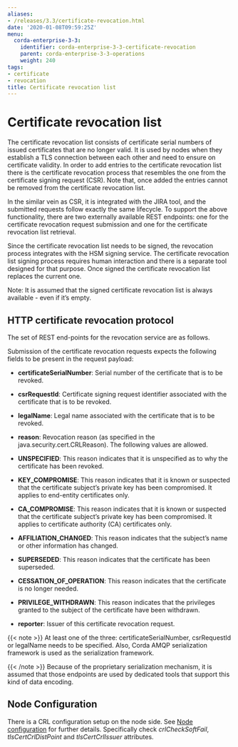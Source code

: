 ```yaml
---
aliases:
- /releases/3.3/certificate-revocation.html
date: '2020-01-08T09:59:25Z'
menu:
  corda-enterprise-3-3:
    identifier: corda-enterprise-3-3-certificate-revocation
    parent: corda-enterprise-3-3-operations
    weight: 240
tags:
- certificate
- revocation
title: Certificate revocation list
---
```



# Certificate revocation list

The certificate revocation list consists of certificate serial numbers of issued certificates that are no longer valid.
It is used by nodes when they establish a TLS connection between each other and need to ensure on certificate validity.
In order to add entries to the certificate revocation list there is the certificate revocation process that resembles
the one from the certificate signing request (CSR).
Note that, once added the entries cannot be removed from the certificate revocation list.

In the similar vein as CSR, it is integrated with the JIRA tool, and the submitted requests follow exactly the same lifecycle.
To support the above functionality, there are two externally available REST endpoints: one for the certificate revocation request submission and
one for the certificate revocation list retrieval.

Since the certificate revocation list needs to be signed, the revocation process integrates with the HSM signing service.
The certificate revocation list signing process requires human interaction and there is a separate tool designed for that purpose.
Once signed the certificate revocation list replaces the current one.

Note: It is assumed that the signed certificate revocation list is always available - even if it’s empty.


## HTTP certificate revocation protocol

The set of REST end-points for the revocation service are as follows.

Submission of the certificate revocation requests expects the following fields to be present in the request payload:


* **certificateSerialNumber**: 
Serial number of the certificate that is to be revoked.


* **csrRequestId**: 
Certificate signing request identifier associated with the certificate that is to be revoked.


* **legalName**: 
Legal name associated with the certificate that is to be revoked.


* **reason**: 
Revocation reason (as specified in the java.security.cert.CRLReason). The following values are allowed.


* **UNSPECIFIED**: 
This reason indicates that it is unspecified as to why the certificate has been revoked.


* **KEY_COMPROMISE**: 
This reason indicates that it is known or suspected that the certificate subject’s private key has been compromised. It applies to end-entity certificates only.


* **CA_COMPROMISE**: 
This reason indicates that it is known or suspected that the certificate subject’s private key has been compromised. It applies to certificate authority (CA) certificates only.


* **AFFILIATION_CHANGED**: 
This reason indicates that the subject’s name or other information has changed.


* **SUPERSEDED**: 
This reason indicates that the certificate has been superseded.


* **CESSATION_OF_OPERATION**: 
This reason indicates that the certificate is no longer needed.


* **PRIVILEGE_WITHDRAWN**: 
This reason indicates that the privileges granted to the subject of the certificate have been withdrawn.




* **reporter**: 
Issuer of this certificate revocation request.



{{< note >}}
At least one of the three: certificateSerialNumber, csrRequestId or legalName needs to be specified.
Also, Corda AMQP serialization framework is used as the serialization framework.

{{< /note >}}
Because of the proprietary serialization mechanism, it is assumed that those endpoints are used by dedicated tools that support this kind of data encoding.


## Node Configuration

There is a CRL configuration setup on the node side. See [Node configuration](corda-configuration-file.md) for further details.
Specifically check *crlCheckSoftFail*, *tlsCertCrlDistPoint* and *tlsCertCrlIssuer* attributes.

